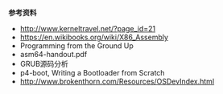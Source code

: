 **参考资料**

- http://www.kerneltravel.net/?page_id=21
- https://en.wikibooks.org/wiki/X86_Assembly
- Programming from the Ground Up
- asm64-handout.pdf
- GRUB源码分析
- p4-boot, Writing a Bootloader from Scratch
- http://www.brokenthorn.com/Resources/OSDevIndex.html 
